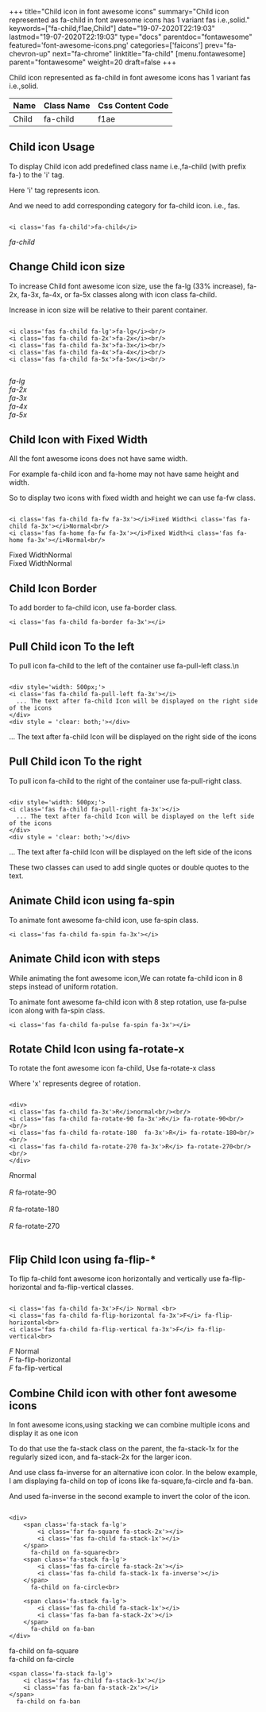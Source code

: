 +++
title="Child icon in font awesome icons"
summary="Child icon represented as fa-child in font awesome icons has 1 variant fas i.e.,solid."
keywords=["fa-child,f1ae,Child"]
date="19-07-2020T22:19:03"
lastmod="19-07-2020T22:19:03"
type="docs"
parentdoc="fontawesome"
featured='font-awesome-icons.png'
categories=['faicons']
prev="fa-chevron-up"
next="fa-chrome"
linktitle="fa-child"
[menu.fontawesome]
parent="fontawesome"
weight=20
draft=false
+++


Child icon represented as fa-child in font awesome icons has 1 variant fas i.e.,solid.

<div class='table-responsive'><table class='table'><thead><tr><th>Name</th><th>Class Name</th><th>Css Content Code</th></tr></thead><tbody><tr><td>Child</td><td>fa-child</td><td>f1ae</td></tr></tbody></table></div>



## Child icon Usage

To display Child icon add predefined class name i.e.,fa-child (with prefix fa-) to the 'i' tag.

Here 'i' tag represents icon.

And we need to add corresponding category for fa-child icon. i.e., fas.


```

<i class='fas fa-child'>fa-child</i>
```

<i class='fas fa-child'>fa-child</i>




## Change Child icon size
To increase Child font awesome icon size, use the fa-lg (33% increase), fa-2x, fa-3x, fa-4x, or fa-5x classes along with icon class fa-child.

Increase in icon size will be relative to their parent container. 

```

<i class='fas fa-child fa-lg'>fa-lg</i><br/>
<i class='fas fa-child fa-2x'>fa-2x</i><br/>
<i class='fas fa-child fa-3x'>fa-3x</i><br/>
<i class='fas fa-child fa-4x'>fa-4x</i><br/>
<i class='fas fa-child fa-5x'>fa-5x</i><br/>
            
```

<i class='fas fa-child fa-lg'>fa-lg</i><br/>
<i class='fas fa-child fa-2x'>fa-2x</i><br/>
<i class='fas fa-child fa-3x'>fa-3x</i><br/>
<i class='fas fa-child fa-4x'>fa-4x</i><br/>
<i class='fas fa-child fa-5x'>fa-5x</i><br/>
            



## Child Icon with Fixed Width 

All the font awesome icons does not have same width.

For example fa-child icon and fa-home may not have same height and width.

So to display two icons with fixed width and height we can use fa-fw class.


```

<i class='fas fa-child fa-fw fa-3x'></i>Fixed Width<i class='fas fa-child fa-3x'></i>Normal<br/>
<i class='fas fa-home fa-fw fa-3x'></i>Fixed Width<i class='fas fa-home fa-3x'></i>Normal<br/>
```

<i class='fas fa-child fa-fw fa-3x'></i>Fixed Width<i class='fas fa-child fa-3x'></i>Normal<br/>
<i class='fas fa-home fa-fw fa-3x'></i>Fixed Width<i class='fas fa-home fa-3x'></i>Normal<br/>



## Child Icon Border 

To add border to fa-child icon, use fa-border class.


```
<i class='fas fa-child fa-border fa-3x'></i>

```
<i class='fas fa-child fa-border fa-3x'></i>





## Pull Child icon To the left

To pull icon fa-child to the left of the container use fa-pull-left class.\n

```

<div style='width: 500px;'>
<i class='fas fa-child fa-pull-left fa-3x'></i>
  ... The text after fa-child Icon will be displayed on the right side of the icons
</div>
<div style = 'clear: both;'></div>
```

<div style='width: 500px;'>
<i class='fas fa-child fa-pull-left fa-3x'></i>
  ... The text after fa-child Icon will be displayed on the right side of the icons
</div>
<div style = 'clear: both;'></div>




## Pull Child icon To the right
To pull icon fa-child to the right of the container use fa-pull-right class.

```

<div style='width: 500px;'>
<i class='fas fa-child fa-pull-right fa-3x'></i>
  ... The text after fa-child Icon will be displayed on the left side of the icons
</div>
<div style = 'clear: both;'></div>
```

<div style='width: 500px;'>
<i class='fas fa-child fa-pull-right fa-3x'></i>
  ... The text after fa-child Icon will be displayed on the left side of the icons
</div>
<div style = 'clear: both;'></div>

These two classes can used to add single quotes or double quotes to the text.


## Animate Child icon using fa-spin
To animate font awesome fa-child icon, use fa-spin class.

```
<i class='fas fa-child fa-spin fa-3x'></i>
```
<i class='fas fa-child fa-spin fa-3x'></i>




## Animate Child icon with steps
While animating the font awesome icon,We can rotate fa-child icon in 8 steps instead of uniform rotation.

To animate font awesome fa-child icon with 8 step rotation, use fa-pulse icon along with fa-spin class.


```
<i class='fas fa-child fa-pulse fa-spin fa-3x'></i>

```
<i class='fas fa-child fa-pulse fa-spin fa-3x'></i>





## Rotate Child Icon using fa-rotate-x
To rotate the font awesome icon fa-child, Use fa-rotate-x class

Where 'x' represents degree of rotation.


```

<div>
<i class='fas fa-child fa-3x'>R</i>normal<br/><br/>
<i class='fas fa-child fa-rotate-90 fa-3x'>R</i> fa-rotate-90<br/><br/> 
<i class='fas fa-child fa-rotate-180  fa-3x'>R</i> fa-rotate-180<br/><br/> 
<i class='fas fa-child fa-rotate-270 fa-3x'>R</i> fa-rotate-270<br/><br/>
</div>
```

<div>
<i class='fas fa-child fa-3x'>R</i>normal<br/><br/>
<i class='fas fa-child fa-rotate-90 fa-3x'>R</i> fa-rotate-90<br/><br/> 
<i class='fas fa-child fa-rotate-180  fa-3x'>R</i> fa-rotate-180<br/><br/> 
<i class='fas fa-child fa-rotate-270 fa-3x'>R</i> fa-rotate-270<br/><br/>
</div>




## Flip Child Icon using fa-flip-*
To flip fa-child font awesome icon horizontally and vertically use fa-flip-horizontal and fa-flip-vertical classes. 

```

<i class='fas fa-child fa-3x'>F</i> Normal <br>
<i class='fas fa-child fa-flip-horizontal fa-3x'>F</i> fa-flip-horizontal<br>
<i class='fas fa-child fa-flip-vertical fa-3x'>F</i> fa-flip-vertical<br>
```

<i class='fas fa-child fa-3x'>F</i> Normal <br>
<i class='fas fa-child fa-flip-horizontal fa-3x'>F</i> fa-flip-horizontal<br>
<i class='fas fa-child fa-flip-vertical fa-3x'>F</i> fa-flip-vertical<br>




## Combine Child icon with other font awesome icons
In font awesome icons,using stacking we can combine multiple icons and display it as one icon 

To do that use the fa-stack class on the parent, the fa-stack-1x for the regularly sized icon, and fa-stack-2x for the larger icon.

And use class fa-inverse for an alternative icon color. 
In the below example, I am displaying fa-child on top of icons like fa-square,fa-circle and fa-ban.

And used fa-inverse in the second example to invert the color of the icon.

```

<div>
    <span class='fa-stack fa-lg'>
        <i class='far fa-square fa-stack-2x'></i>
        <i class='fas fa-child fa-stack-1x'></i>
    </span>
      fa-child on fa-square<br>
    <span class='fa-stack fa-lg'>
        <i class='fas fa-circle fa-stack-2x'></i>
        <i class='fas fa-child fa-stack-1x fa-inverse'></i>
    </span>
      fa-child on fa-circle<br>

    <span class='fa-stack fa-lg'>
        <i class='fas fa-child fa-stack-1x'></i>
        <i class='fas fa-ban fa-stack-2x'></i>
    </span>
      fa-child on fa-ban
</div>
```

<div>
    <span class='fa-stack fa-lg'>
        <i class='far fa-square fa-stack-2x'></i>
        <i class='fas fa-child fa-stack-1x'></i>
    </span>
      fa-child on fa-square<br>
    <span class='fa-stack fa-lg'>
        <i class='fas fa-circle fa-stack-2x'></i>
        <i class='fas fa-child fa-stack-1x fa-inverse'></i>
    </span>
      fa-child on fa-circle<br>

    <span class='fa-stack fa-lg'>
        <i class='fas fa-child fa-stack-1x'></i>
        <i class='fas fa-ban fa-stack-2x'></i>
    </span>
      fa-child on fa-ban
</div>






